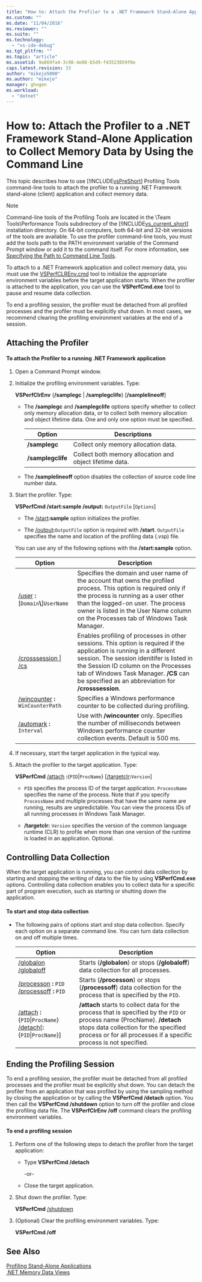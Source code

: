 ```yaml
---
title: "How to: Attach the Profiler to a .NET Framework Stand-Alone Application to Collect Memory Data by Using the Command Line | Microsoft Docs"
ms.custom: ""
ms.date: "11/04/2016"
ms.reviewer: ""
ms.suite: ""
ms.technology: 
  - "vs-ide-debug"
ms.tgt_pltfrm: ""
ms.topic: "article"
ms.assetid: 9a869fa4-3c98-4e08-b5d9-f43523059f0e
caps.latest.revision: 33
author: "mikejo5000"
ms.author: "mikejo"
manager: ghogen
ms.workload: 
  - "dotnet"
---
```

# How to: Attach the Profiler to a .NET Framework Stand-Alone Application to Collect Memory Data by Using the Command Line
This topic describes how to use [!INCLUDE[vsPreShort](../code-quality/includes/vspreshort_md.md)] Profiling Tools command-line tools to attach the profiler to a running .NET Framework stand-alone (client) application and collect memory data.  
  
> [!NOTE]
>  Command-line tools of the Profiling Tools are located in the \Team Tools\Performance Tools subdirectory of the [!INCLUDE[vs_current_short](../code-quality/includes/vs_current_short_md.md)] installation directory. On 64-bit computers, both 64-bit and 32-bit versions of the tools are available. To use the profiler command-line tools, you must add the tools path to the PATH environment variable of the Command Prompt window or add it to the command itself. For more information, see [Specifying the Path to Command Line Tools](../profiling/specifying-the-path-to-profiling-tools-command-line-tools.md).  
  
 To attach to a .NET Framework application and collect memory data, you must use the [VSPerfCLREnv.cmd](../profiling/vsperfclrenv.md) tool to initialize the appropriate environment variables before the target application starts. When the profiler is attached to the application, you can use the **VSPerfCmd.exe** tool to pause and resume data collection.  
  
 To end a profiling session, the profiler must be detached from all profiled processes and the profiler must be explicitly shut down. In most cases, we recommend clearing the profiling environment variables at the end of a session.  
  
## Attaching the Profiler  
  
#### To attach the Profiler to a running .NET Framework application  
  
1.  Open a Command Prompt window.  
  
2.  Initialize the profiling environment variables. Type:  
  
     **VSPerfClrEnv** {**/samplegc** &#124; **/samplegclife**} [**/samplelineoff**]  
  
    -   The **/samplegc** and **/samplegclife** options specify whether to collect only memory allocation data, or to collect both memory allocation and object lifetime data. One and only one option must be specified.  
  
        |Option|Descriptions|  
        |------------|------------------|  
        |**/samplegc**|Collect only memory allocation data.|  
        |**/samplegclife**|Collect both memory allocation and object lifetime data.|  
  
    -   The **/samplelineoff** option disables the collection of source code line number data.  
  
3.  Start the profiler. Type:  
  
     **VSPerfCmd /start:sample /output:** `OutputFile` [`Options`]  
  
    -   The [/start](../profiling/start.md)**:sample** option initializes the profiler.  
  
    -   The [/output](../profiling/output.md)**:**`OutputFile` option is required with **/start**. `OutputFile` specifies the name and location of the profiling data (.vsp) file.  
  
     You can use any of the following options with the **/start:sample** option.  
  
    |Option|Description|  
    |------------|-----------------|  
    |[/user](../profiling/user-vsperfcmd.md) **:**[`Domain`**\\**]`UserName`|Specifies the domain and user name of the account that owns the profiled process. This option is required only if the process is running as a user other than the logged-on user. The process owner is listed in the User Name column on the Processes tab of Windows Task Manager.|  
    |[/crosssession &#124; /cs](../profiling/crosssession.md)|Enables profiling of processes in other sessions. This option is required if the application is running in a different session. The session idenitifer is listed in the Session ID column on the Processes tab of Windows Task Manager. **/CS** can be specified as an abbreviation for **/crosssession**.|  
    |[/wincounter](../profiling/wincounter.md) **:** `WinCounterPath`|Specifies a Windows performance counter to be collected during profiling.|  
    |[/automark](../profiling/automark.md) **:** `Interval`|Use with **/wincounter** only. Specifies the number of milliseconds between Windows performance counter collection events. Default is 500 ms.|  
  
4.  If necessary, start the target application in the typical way.  
  
5.  Attach the profiler to the target application. Type:  
  
     **VSPerfCmd**  [/attach](../profiling/attach.md) **:**{`PID`&#124;`ProcName`} [[/targetclr](../profiling/targetclr.md)**:**`Version`]  
  
    -   `PID` specifies the process ID of the target application. `ProcessName` specifies the name of the process. Note that if you specify `ProcessName` and multiple processes that have the same name are running, results are unpredictable. You can view the process IDs of all running processes in Windows Task Manager.  
  
    -   **/targetclr:** `Version` specifies the version of the common language runtime (CLR) to profile when more than one version of the runtime is loaded in an application. Optional.  
  
## Controlling Data Collection  
 When the target application is running, you can control data collection by starting and stopping the writing of data to the file by using **VSPerfCmd.exe** options. Controlling data collection enables you to collect data for a specific part of program execution, such as starting or shutting down the application.  
  
#### To start and stop data collection  
  
-   The following pairs of options start and stop data collection. Specify each option on a separate command line. You can turn data collection on and off multiple times.  
  
    |Option|Description|  
    |------------|-----------------|  
    |[/globalon /globaloff](../profiling/globalon-and-globaloff.md)|Starts (**/globalon**) or stops (**/globaloff**) data collection for all processes.|  
    |[/processon](../profiling/processon-and-processoff.md) **:** `PID` [/processoff](../profiling/processon-and-processoff.md) **:** `PID`|Starts (**/processon**) or stops (**/processoff**) data collection for the process that is specified by the `PID`.|  
    |[/attach](../profiling/attach.md) **:**{`PID`&#124;`ProcName`} [/detach](../profiling/detach.md)[**:**{`PID`&#124;`ProcName`}]|**/attach** starts to collect data for the process that is specified by the `PID` or process name (ProcName). **/detach** stops data collection for the specified process or for all processes if a specific process is not specified.|  
  
## Ending the Profiling Session  
 To end a profiling session, the profiler must be detached from all profiled processes and the profiler must be explicitly shut down. You can detach the profiler from an application that was profiled by using the sampling method by closing the application or by calling the **VSPerfCmd /detach** option. You then call the **VSPerfCmd /shutdown** option to turn off the profiler and close the profiling data file. The **VSPerfClrEnv /off** command clears the profiling environment variables.  
  
#### To end a profiling session  
  
1.  Perform one of the following steps to detach the profiler from the target application:  
  
    -   Type **VSPerfCmd /detach**  
  
         -or-  
  
    -   Close the target application.  
  
2.  Shut down the profiler. Type:  
  
     **VSPerfCmd**  [/shutdown](../profiling/shutdown.md)  
  
3.  (Optional) Clear the profiling environment variables. Type:  
  
     **VSPerfCmd /off**  
  
## See Also  
 [Profiling Stand-Alone Applications](../profiling/command-line-profiling-of-stand-alone-applications.md)   
 [.NET Memory Data Views](../profiling/dotnet-memory-data-views.md)